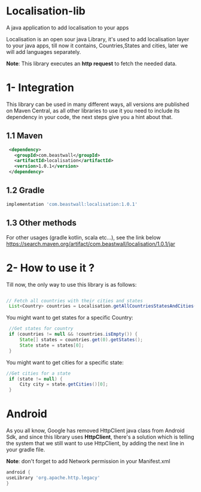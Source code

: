 # Localisation-lib
A java application to add localisation to your apps

Localisation is an open sour java Library, it's used to add localisation layer to your java apps, till now it contains, Countries,States and cities, later we will add languages separately.  

**Note**: This library executes an **http request** to fetch the needed data.

# 1- Integration   
This library can be used in many different ways, all versions are published on Maven Central, as all other libraries to use it you need to include its dependency in your code, the next steps give you a hint about that.

## 1.1 Maven   

```xml
 <dependency>
   <groupId>com.beastwall</groupId>
   <artifactId>localisation</artifactId>
   <version>1.0.1</version>
 </dependency> 
```

## 1.2 Gradle   
```gradle 
implementation 'com.beastwall:localisation:1.0.1'
```

## 1.3 Other methods   
For other usages (gradle kotlin, scala etc...), see the link below  
https://search.maven.org/artifact/com.beastwall/localisation/1.0.1/jar

# 2- How to use it ?
Till now, the only way to use this library is as follows:

```java

// Fetch all countries with their cities and states
 List<Country> countries = Localisation.getAllCountriesStatesAndCities();

```

You might want to get states for a specific Country:
```java
 //Get states for country
 if (countries != null && !countries.isEmpty()) {
     State[] states = countries.get(0).getStates();
     State state = states[0];
 }

```

You might want to get cities for a specific state:
```java
//Get cities for a state
 if (state != null) {
     City city = state.getCities()[0];
 }

```

# Android
As you all know, Google has removed HttpClient java class from Android Sdk, and since this library uses **HttpClient**, there's a solution which is telling the system that we still want to use HttpClient, by adding the next line in your gradle file.

**Note**: don't forget to add Network permission in your Manifest.xml

```groovy
android {
useLibrary 'org.apache.http.legacy'
}     
```

